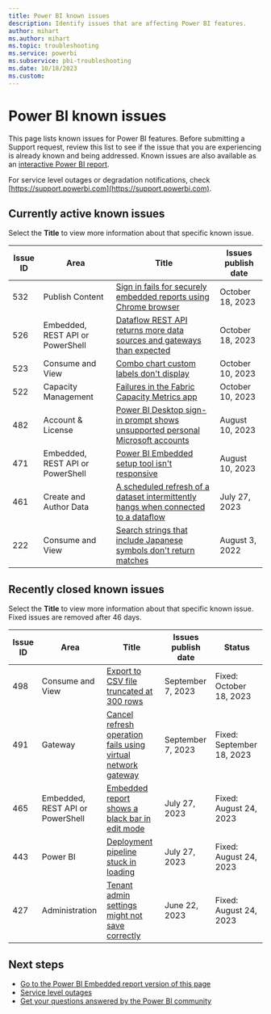 ```yaml
---
title: Power BI known issues
description: Identify issues that are affecting Power BI features. 
author: mihart
ms.author: mihart
ms.topic: troubleshooting    
ms.service: powerbi
ms.subservice: pbi-troubleshooting
ms.date: 10/18/2023
ms.custom:  
---
```


# Power BI known issues

This page lists known issues for Power BI features. Before submitting a Support request, review this list to see if the issue that you are experiencing is already known and being addressed. Known issues are also available as an [interactive Power BI report](https://support.fabric.microsoft.com/en-US/known-issues/).

For service level outages or degradation notifications, check [https://support.powerbi.com](https://support.powerbi.com).  

## Currently active known issues

Select the **Title** to view more information about that specific known issue.

|  Issue ID |  Area                              |  Title  |  Issues publish date |  
|-----------|------------------------------------|---------|----------------------|
|  532      |  Publish Content  |  [Sign in fails for securely embedded reports using Chrome browser](known-issue-532-sign-in-fails-securely-embedded-reports-using-chrome-browser.md)    | October 18, 2023  |
|  526      |  Embedded, REST API or PowerShell  |  [Dataflow REST API returns more data sources and gateways than expected](known-issue-526-dataflow-rest-api-returns-more-data-sources-gateways.md)    | October 18, 2023  |
|  523      |  Consume and View  |  [Combo chart custom labels don't display](known-issue-523-combo-chart-custom-labels-dont-display.md)    | October 10, 2023  |
|  522      |  Capacity Management  |  [Failures in the Fabric Capacity Metrics app](known-issue-522-failures-fabric-capacity-metrics-app.md)    | October 10, 2023  |
|  482      |  Account & License  |  [Power BI Desktop sign-in prompt shows unsupported personal Microsoft accounts](known-issue-482-desktop-sign-in-prompt-shows-unsupported-personal-microsoft-accounts.md)    | August 10, 2023  |
|  471      |  Embedded, REST API or PowerShell  |  [Power BI Embedded setup tool isn't responsive](known-issue-471-embedded-setup-tool-isnt-responsive.md)    | August 10, 2023  |
|  461      |  Create and Author Data            |  [A scheduled refresh of a dataset intermittently hangs when connected to a dataflow](known-issue-461-scheduled-refresh-dataset-hangs.md)    | July 27, 2023  |
|  222      |  Consume and View                  |  [Search strings that include Japanese symbols don't return matches](known-issue-222-search-strings-japanese-symbols-dont-work.md)   |  August 3, 2022  |

## Recently closed known issues

Select the **Title** to view more information about that specific known issue. Fixed issues are removed after 46 days.

|  Issue ID |  Area                              |  Title           |  Issues publish date |  Status  |
|-----------|------------------------------------|------------------|---------------------|-----------|
|  498      |  Consume and View  |  [Export to CSV file truncated at 300 rows](known-issue-498-export-csv-file-truncated-300-rows.md)    | September 7, 2023  | Fixed: October 18, 2023 |
|  491      |  Gateway  |  [Cancel refresh operation fails using virtual network gateway](known-issue-491-cancel-refresh-operation-fails-using-virtual-network-gateway.md)    | September 7, 2023  | Fixed: September 18, 2023 |
|  465      |  Embedded, REST API or PowerShell  |  [Embedded report shows a black bar in edit mode](known-issue-465-embedded-report-shows-black-bar.md)    | July 27, 2023  | Fixed: August 24, 2023 |
|  443      |  Power BI                    |   [Deployment pipeline stuck in loading](known-issue-443-deployment-pipeline-stuck-loading.md)    | July 27, 2023  | Fixed: August 24, 2023 |
|  427      |  Administration                    |  [Tenant admin settings might not save correctly](known-issue-427-tenant-admin-settings-may-not-save-correctly.md)    | June 22, 2023  | Fixed: August 24, 2023 |

## Next steps

- [Go to the Power BI Embedded report version of this page](https://support.fabric.microsoft.com/known-issues/)
- [Service level outages](https://support.powerbi.com)
- [Get your questions answered by the Power BI community](https://community.powerbi.com)
